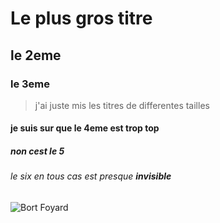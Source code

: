 # Le plus gros titre
## le 2eme
### le 3eme

 > j'ai juste mis les titres de differentes tailles

#### je suis sur que le 4eme est trop top
##### non cest le 5
###### le six en tous cas est presque **invisible**









![Bort Foyard](https://upload.wikimedia.org/wikipedia/fr/thumb/a/af/FB2020Logo.png/330px-FB2020Logo.png)






